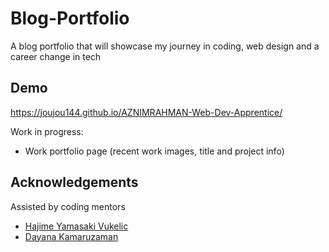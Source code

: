 # Blog-Portfolio
A blog portfolio that will showcase my journey in coding, web design and a career change in tech

## Demo 

https://joujou144.github.io/AZNIMRAHMAN-Web-Dev-Apprentice/

Work in progress:
- Work portfolio page (recent work images, title and project info)

## Acknowledgements

Assisted by coding mentors
- [Hajime Yamasaki Vukelic](https://medium.com/@hayavuk)
- [Dayana Kamaruzaman](https://www.7thlumen.com/)
